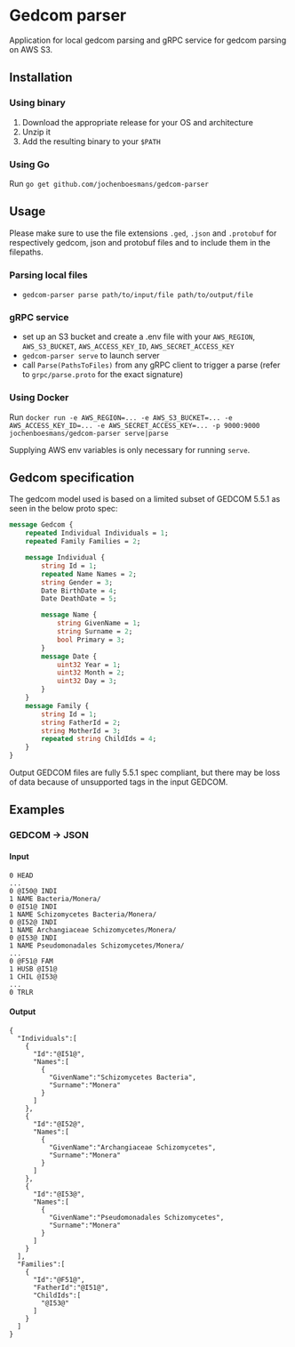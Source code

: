 # Gedcom parser
Application for local gedcom parsing and gRPC service for gedcom parsing on AWS S3.

## Installation
### Using binary
1. Download the appropriate release for your OS and architecture
2. Unzip it
3. Add the resulting binary to your `$PATH`
### Using Go
Run `go get github.com/jochenboesmans/gedcom-parser`
## Usage
Please make sure to use the file extensions `.ged`, `.json` and `.protobuf` for respectively gedcom, json and protobuf files and to include them in the filepaths.
### Parsing local files
* `gedcom-parser parse path/to/input/file path/to/output/file`
### gRPC service
* set up an S3 bucket and create a .env file with your `AWS_REGION`, `AWS_S3_BUCKET`, `AWS_ACCESS_KEY_ID`, `AWS_SECRET_ACCESS_KEY`
* `gedcom-parser serve` to launch server
* call `Parse(PathsToFiles)` from any gRPC client to trigger a parse (refer to `grpc/parse.proto` for the exact signature)

### Using Docker
Run `docker run -e AWS_REGION=... -e AWS_S3_BUCKET=... -e AWS_ACCESS_KEY_ID=... -e AWS_SECRET_ACCESS_KEY=... -p 9000:9000 jochenboesmans/gedcom-parser serve|parse`

Supplying AWS env variables is only necessary for running `serve`.

   
## Gedcom specification
The gedcom model used is based on a limited subset of GEDCOM 5.5.1 as seen in the below proto spec:
```proto
message Gedcom {
    repeated Individual Individuals = 1;
    repeated Family Families = 2;

    message Individual {
        string Id = 1;
        repeated Name Names = 2;
        string Gender = 3;
        Date BirthDate = 4;
        Date DeathDate = 5;

        message Name {
            string GivenName = 1;
            string Surname = 2;
            bool Primary = 3;
        }
        message Date {
            uint32 Year = 1;
            uint32 Month = 2;
            uint32 Day = 3;
        }
    }
    message Family {
        string Id = 1;
        string FatherId = 2;
        string MotherId = 3;
        repeated string ChildIds = 4;
    }
}
```

Output GEDCOM files are fully 5.5.1 spec compliant, but there may be loss of data because of unsupported tags in the input GEDCOM.
## Examples
### GEDCOM -> JSON
#### Input
```
0 HEAD
...
0 @I50@ INDI
1 NAME Bacteria/Monera/
0 @I51@ INDI
1 NAME Schizomycetes Bacteria/Monera/
0 @I52@ INDI
1 NAME Archangiaceae Schizomycetes/Monera/
0 @I53@ INDI
1 NAME Pseudomonadales Schizomycetes/Monera/
...
0 @F51@ FAM
1 HUSB @I51@
1 CHIL @I53@
...
0 TRLR
```
#### Output
```json5
{
  "Individuals":[
    {
      "Id":"@I51@",
      "Names":[
        {
          "GivenName":"Schizomycetes Bacteria",
          "Surname":"Monera"
        }
      ]
    },
    {
      "Id":"@I52@",
      "Names":[
        {
          "GivenName":"Archangiaceae Schizomycetes",
          "Surname":"Monera"
        }
      ]
    },
    {
      "Id":"@I53@",
      "Names":[
        {
          "GivenName":"Pseudomonadales Schizomycetes",
          "Surname":"Monera"
        }
      ]
    }
  ],
  "Families":[
    {
      "Id":"@F51@",
      "FatherId":"@I51@",
      "ChildIds":[
        "@I53@"
      ]
    }
  ]
}
```
